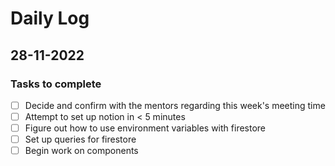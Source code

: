 # Daily Log

## 28-11-2022

### Tasks to complete

- [ ] Decide and confirm with the mentors regarding this week's meeting time
- [ ] Attempt to set up notion in < 5 minutes
- [ ] Figure out how to use environment variables with firestore
- [ ] Set up queries for firestore
- [ ] Begin work on components

